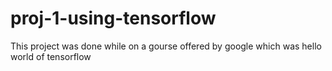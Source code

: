 # proj-1-using-tensorflow
This project was done while on a gourse offered by google which was hello world of tensorflow
